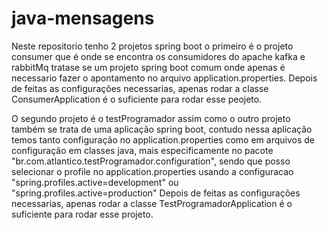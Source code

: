 # java-mensagens

Neste repositorio tenho 2 projetos spring boot o primeiro é o projeto consumer que é onde se encontra os consumidores do apache kafka e rabbitMq tratase se um projeto spring boot comum onde apenas é necessario fazer o apontamento no arquivo application.properties.
Depois de feitas as configurações necessarias, apenas rodar a classe ConsumerApplication é o suficiente para rodar esse peojeto.

O segundo projeto é o testProgramador assim como o outro projeto também se trata de uma aplicação spring boot, contudo nessa aplicação temos tanto configuração no application.properties como em arquivos de configuração em classes java, mais especificamente no pacote "br.com.atlantico.testProgramador.configuration", sendo que posso selecionar o profile no application.properties usando a configuracao "spring.profiles.active=development" ou "spring.profiles.active=production"
Depois de feitas as configurações necessarias, apenas rodar a classe TestProgramadorApplication é o suficiente para rodar esse projeto.

